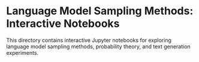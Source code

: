 # Language Model Sampling Methods: Interactive Notebooks

This directory contains interactive Jupyter notebooks for exploring language model sampling methods, probability theory, and text generation experiments.

